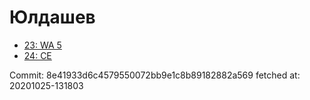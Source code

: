 # Юлдашев
- [23: WA 5](23.md)
- [24: CE](24.md)

Commit: 8e41933d6c4579550072bb9e1c8b89182882a569
 fetched at: 20201025-131803
